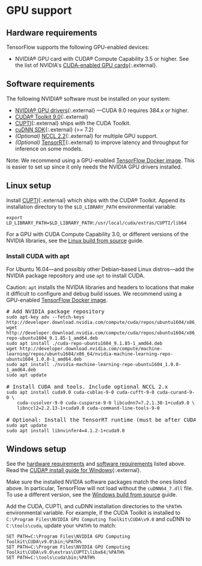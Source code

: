# GPU support


## Hardware requirements

TensorFlow supports the following GPU-enabled devices:

* NVIDIA® GPU card with CUDA® Compute Capability 3.5 or higher. See the list of
  NVIDIA's [CUDA-enabled GPU cards](https://developer.nvidia.com/cuda-gpus){:.external}.


## Software requirements

The following NVIDIA® software must be installed on your system:

* [NVIDIA® GPU drivers](https://www.nvidia.com/){:.external} —CUDA 9.0 requires 384.x or higher.
* [CUDA® Toolkit 9.0](https://developer.nvidia.com/cuda-zone){:.external}
* [CUPTI](http://docs.nvidia.com/cuda/cupti/){:.external} ships with the CUDA Toolkit.
* [cuDNN SDK](https://developer.nvidia.com/cudnn){:.external} (>= 7.2)
* *(Optional)* [NCCL 2.2](https://developer.nvidia.com/nccl){:.external} for multiple GPU support.
* *(Optional)* [TensorRT](https://docs.nvidia.com/deeplearning/sdk/tensorrt-install-guide/index.html){:.external}
  to improve latency and throughput for inference on some models.

Note: We recommend using a GPU-enabled [TensorFlow Docker image](./docker.md).
This is easier to set up since it only needs the NVIDIA GPU drivers installed.

## Linux setup

Install [CUPTI](http://docs.nvidia.com/cuda/cupti/){:.external} which ships with
the CUDA® Toolkit. Append its installation directory to the `$LD_LIBRARY_PATH`
environmental variable:

<pre class="devsite-click-to-copy">
<code class="devsite-terminal">export LD_LIBRARY_PATH=$LD_LIBRARY_PATH:/usr/local/cuda/extras/CUPTI/lib64</code>
</pre>

For a GPU with CUDA Compute Capability 3.0, or different versions of the
NVIDIA libraries, see the [Linux build from source](./source.md) guide.

### Install CUDA with apt

For Ubuntu&nbsp;16.04—and possibly other Debian-based Linux distros—add the
NVIDIA package repository and use `apt` to install CUDA.

Caution: `apt` installs the NVIDIA libraries and headers to locations that make
it difficult to configure and debug build issues. We recommend using a
GPU-enabled [TensorFlow Docker image](./docker.md).

<pre class="prettyprint lang-bsh">
# Add NVIDIA package repository
<code class="devsite-terminal">sudo apt-key adv --fetch-keys http://developer.download.nvidia.com/compute/cuda/repos/ubuntu1604/x86_64/7fa2af80.pub</code>
<code class="devsite-terminal">wget http://developer.download.nvidia.com/compute/cuda/repos/ubuntu1604/x86_64/cuda-repo-ubuntu1604_9.1.85-1_amd64.deb</code>
<code class="devsite-terminal">sudo apt install ./cuda-repo-ubuntu1604_9.1.85-1_amd64.deb</code>
<code class="devsite-terminal">wget http://developer.download.nvidia.com/compute/machine-learning/repos/ubuntu1604/x86_64/nvidia-machine-learning-repo-ubuntu1604_1.0.0-1_amd64.deb</code>
<code class="devsite-terminal">sudo apt install ./nvidia-machine-learning-repo-ubuntu1604_1.0.0-1_amd64.deb</code>
<code class="devsite-terminal">sudo apt update</code>

# Install CUDA and tools. Include optional NCCL 2.x
<code class="devsite-terminal">sudo apt install cuda9.0 cuda-cublas-9-0 cuda-cufft-9-0 cuda-curand-9-0 \
    cuda-cusolver-9-0 cuda-cusparse-9-0 libcudnn7=7.2.1.38-1+cuda9.0 \
    libnccl2=2.2.13-1+cuda9.0 cuda-command-line-tools-9-0</code>

# Optional: Install the TensorRT runtime (must be after CUDA install)
<code class="devsite-terminal">sudo apt update</code>
<code class="devsite-terminal">sudo apt install libnvinfer4=4.1.2-1+cuda9.0</code>
</pre>


## Windows setup

See the [hardware requirements](#hardware_requirements) and
[software requirements](#software_requirements) listed above. Read the
[CUDA® install guide for Windows](https://docs.nvidia.com/cuda/cuda-installation-guide-microsoft-windows/){:.external}.

Make sure the installed NVIDIA software packages match the ones listed above. In
particular, TensorFlow will not load without the `cuDNN64_7.dll` file. To use a
different version, see the [Windows build from source](./source_windows.md) guide.

Add the CUDA, CUPTI, and cuDNN installation directories to the `%PATH%`
environmental variable. For example, if the CUDA Toolkit is installed to
`C:\Program Files\NVIDIA GPU Computing Toolkit\CUDA\v9.0` and cuDNN to
`C:\tools\cuda`, update your `%PATH%` to match:

<pre class="devsite-click-to-copy">
<code class="devsite-terminal tfo-terminal-windows">SET PATH=C:\Program Files\NVIDIA GPU Computing Toolkit\CUDA\v9.0\bin;%PATH%</code>
<code class="devsite-terminal tfo-terminal-windows">SET PATH=C:\Program Files\NVIDIA GPU Computing Toolkit\CUDA\v9.0\extras\CUPTI\libx64;%PATH%</code>
<code class="devsite-terminal tfo-terminal-windows">SET PATH=C:\tools\cuda\bin;%PATH%</code>
</pre>
